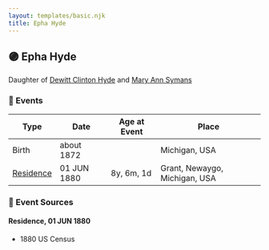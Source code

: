 ```yaml
---
layout: templates/basic.njk
title: Epha Hyde
---
```

## 🟣 Epha Hyde

Daughter of [Dewitt Clinton Hyde](/people/4/47530864) and [Mary Ann Symans](/people/4/4704808)

### 📆 Events

Type | Date | Age at Event | Place
------ | ------ | ------ | ------
Birth | about 1872 |  | Michigan, USA
[Residence](#event-event-0) | 01 JUN 1880 | 8y, 6m, 1d | Grant, Newaygo, Michigan, USA

### 📰 Event Sources

#### <a id="event-event-0"></a> Residence, 01 JUN 1880
* 1880 US Census
